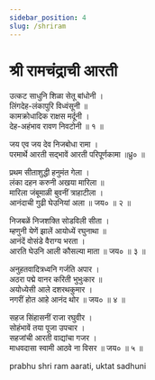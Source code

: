 ```yaml
---
sidebar_position: 4
slug: /shriram
---
```

# श्री रामचंद्राची आरती

उत्कट साधुनि शिळा सेतू बांधोनी ।<br />
लिंगदेह-लंकापुरि विध्वंसूनी ॥<br />
कामक्रोधादिक राक्षस मर्दूनी ।<br />
देह-अहंभाव रावण निवटोनी ॥ १ ॥<br />

जय एव जय देव निजबोधा रामा ।<br />
परमार्थे आरती सद्भावें आरती परिपूर्णकामा ॥ध्रु० ॥

प्रथम सीताशुद्धी हनुमंत गेला ।<br />
लंका दहन करुनी अखया मारिला ॥<br />
मारिला जंबूमाळी बुवनीं त्राहाटीला ।<br />
आनंदाची गुढी घेउनियां अला ॥ जय० ॥ २ ॥<br />

निजबळें निजशक्ति सोडविली सीता ।<br />
म्हणुनी येणें झालें आयोध्यें रघुनाथा ॥<br />
आनंदें वोसंडे वैराग्य भरता ।<br />
आरति घेउनि आली कौसल्या माता ॥ जय० ॥ ३ ॥<br />

अनुहतवादित्रध्वनि गर्जति अपार ।<br />
अठरा पद्मे वानर करिती भुभुःकार ॥<br />
अयोध्येसी आले दशरथकुमार ।<br />
नगरीं होत आहे आनंद थोर ॥ जय० ॥ ४ ॥<br />

सहज सिंहासनीं राजा रघुवीर ।<br />
सोहंभावें तया पूजा उपचार ।<br />
सहजांची आरती वाद्यांचा गजर ।<br />
माधवदासा स्वामी आठवे ना विसर ॥ जय० ॥ ५ ॥

<span class='index-text'> prabhu shri ram  aarati, uktat sadhuni</span>